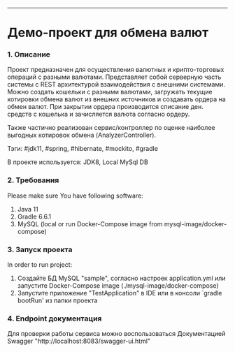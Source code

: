 ---
#  Демо-проект для обмена валют

### 1. Описание
Проект предназначен для осуществления валютных и крипто-торговых операций с разными валютами.
Представляет собой серверную часть системы с REST архитектурой взаимодействия с внешними системами.
Можно создать кошельки с разными валютами, загружать текущие котировки обмена валют из внешних источников 
и создавать ордера на обмен валют. При закрытии ордера производится списание ден. средств с кошелька 
и зачисляется валюта согласно ордеру.

Также частично реализован сервис/контроллер по оценке наиболее выгодных котировок обмена (AnalyzerController).

Тэги: #jdk11, #spring, #hibernate, #mockito, #gradle

В проекте используется: JDK8, Local MySql DB

### 2. Требования
Please make sure You have following software:
1) Java 11
2) Gradle 6.6.1
3) MySQL (local or run Docker-Compose image from mysql-image/docker-compose)

### 3. Запуск проекта
In order to run project: <br>
1) Создайте БД MySQL "sample", согласно настроек application.yml или запустите Docker-Compose image (./mysql-image/docker-compose)
2) Запустите приложение "TestApplication" в IDE или в консоли `gradle bootRun' из папки проекта

### 4. Endpoint документация
Для проверки работы сервиса можно воспользоваться Документацией Swagger "http://localhost:8083/swagger-ui.html"
